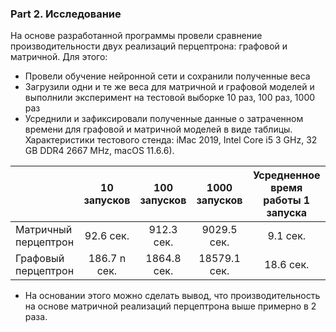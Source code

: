 ### Part 2. Исследование                                        
На основе разработанной программы провели сравнение производительности двух реализаций перцептрона: графовой и матричной. Для этого:
- Провели обучение нейронной сети и сохранили полученные веса
- Загрузили одни и те же веса для матричной и графовой моделей и выполнили эксперимент на тестовой выборке 10 раз, 100 раз, 1000 раз
- Усреднили и зафиксировали полученные данные о затраченном времени для графовой и матричной моделей в виде таблицы. 
Характеристики тестового стенда: iMac 2019, Intel Core i5 3 GHz, 32 GB DDR4 2667 MHz, macOS 11.6.6).

|  | 10 запусков | 100 запусков | 1000 запусков | Усредненное время работы 1 запуска |
| ------------- | :-----: | :-----: | :-----: | :-----: | 
| Матричный перцептрон | 92.6 сек. | 912.3 сек. | 9029.5 сек. | 9.1 сек. |
| Графовый перцептрон | 186.7 n сек. | 1864.8 сек. | 18579.1 сек. | 18.6 сек. |

- На основании этого можно сделать вывод, что производительность на основе матричной реализаций перцептрона выше примерно в 2 раза.
